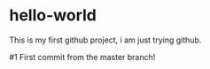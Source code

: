 # hello-world
This is my first github project, i am just trying github.


#1 First commit from the master branch!
